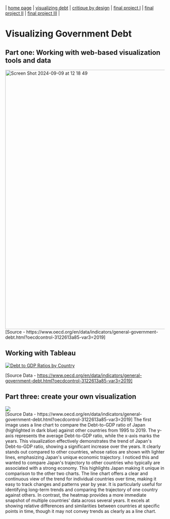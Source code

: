 | [home page](https://cmustudent.github.io/tswd-portfolio-templates/) | [visualizing debt](visualizing-government-debt) | [critique by design](critique-by-design) | [final project I](final-project-part-one) | [final project II](final-project-part-two) | [final project III](final-project-part-three) |

# Visualizing Government Debt

## Part one: Working with web-based visualization tools and data

<img width="817" alt="Screen Shot 2024-09-09 at 12 18 49" src="https://github.com/user-attachments/assets/d8590c32-31c9-4072-afd1-6232279b08f2">
[Source - https://www.oecd.org/en/data/indicators/general-government-debt.html?oecdcontrol-3122613a85-var3=2019]


## Working with Tableau


<div class='tableauPlaceholder' id='viz1725896528962' style='position: relative'>
<noscript>
<a href='#'>
<img alt='Debt to GDP Ratios by Country ' src='https:&#47;&#47;public.tableau.com&#47;static&#47;images&#47;DE&#47;DEBT-TO-GDPRatiosbyCountry&#47;Sheet1&#47;1_rss.png' style='border: none' />
</a>
</noscript>
<object class='tableauViz'  style='display:none;'><param name='host_url' value='https%3A%2F%2Fpublic.tableau.com%2F' />
<param name='embed_code_version' value='3'
/>
<param name='site_root' value='' 
/>
<param name='name' value='DEBT-TO-GDPRatiosbyCountry&#47;Sheet1' 
/>
<param name='tabs' value='no' 
/>
<param name='toolbar' value='yes' 
/>
<param name='static_image' value='https:&#47;&#47;public.tableau.com&#47;static&#47;images&#47;DE&#47;DEBT-TO-GDPRatiosbyCountry&#47;Sheet1&#47;1.png' 
/> 
<param name='animate_transition' value='yes' 
/>
<param name='display_static_image' value='yes' 
/>
<param name='display_spinner' value='yes' 
/>
<param name='display_overlay' value='yes' 
/>
<param name='display_count' value='yes' 
/>
<param name='language' value='en-US' 
/>
</object>
</div>                
<script type='text/javascript'>                    
var divElement = document.getElementById('viz1725896528962');                    
var vizElement = divElement.getElementsByTagName('object')[0];                    
vizElement.style.width='100%';vizElement.style.height=(divElement.offsetWidth*0.75)+'px';                    
var scriptElement = document.createElement('script');                    
scriptElement.src = 'https://public.tableau.com/javascripts/api/viz_v1.js';                    
vizElement.parentNode.insertBefore(scriptElement, vizElement);                
</script>

[Source Data - https://www.oecd.org/en/data/indicators/general-government-debt.html?oecdcontrol-3122613a85-var3=2019]
## Part three: create your own visualization

<div class='tableauPlaceholder' id='viz1725898224500' style='position: relative'>
<noscript>
<a href='#'>
<img alt=' ' src='https:&#47;&#47;public.tableau.com&#47;static&#47;images&#47;De&#47;Debt-to-GDPRatios&#47;Sheet2&#47;1_rss.png' style='border: none' />
</a>
</noscript>
<object class='tableauViz'  style='display:none;'>
<param name='host_url' value='https%3A%2F%2Fpublic.tableau.com%2F' 
/>
<param name='embed_code_version' value='3' 
/> 
<param name='site_root' value='' 
/>
<param name='name' value='Debt-to-GDPRatios&#47;Sheet2' 
/>
<param name='tabs' value='yes' 
/>
<param name='toolbar' value='yes' 
/>
<param name='static_image' value='https:&#47;&#47;public.tableau.com&#47;static&#47;images&#47;De&#47;Debt-to-GDPRatios&#47;Sheet2&#47;1.png' 
/>
<param name='animate_transition' value='yes'
/>
<param name='display_static_image' value='yes' 
/>
<param name='display_spinner' value='yes' 
/>
<param name='display_overlay' value='yes' 
/>
<param name='display_count' value='yes' 
/>
<param name='language' value='en-US' 
/>
</object>
</div>                
<script type='text/javascript'>                    
var divElement = document.getElementById('viz1725898224500');                    
var vizElement = divElement.getElementsByTagName('object')[0];                    
vizElement.style.width='100%';vizElement.style.height=(divElement.offsetWidth*0.75)+'px';                    
var scriptElement = document.createElement('script');                    
scriptElement.src = 'https://public.tableau.com/javascripts/api/viz_v1.js';                    
vizElement.parentNode.insertBefore(scriptElement, vizElement);                
</script>
[Source Data - https://www.oecd.org/en/data/indicators/general-government-debt.html?oecdcontrol-3122613a85-var3=2019]
The first image uses a line chart to compare the Debt-to-GDP ratio of Japan (highlighted in dark blue) against other countries from 1995 to 2019. The y-axis represents the average Debt-to-GDP ratio, while the x-axis marks the years. This visualization effectively demonstrates the trend of Japan's Debt-to-GDP ratio, showing a significant increase over the years. It clearly stands out compared to other countries, whose ratios are shown with lighter lines, emphasizing Japan's unique economic trajectory. I noticed this and wanted to compare Japan's trajectory to other countries who typically are associated with a strong economy. This highlights Japan making it unique in comparison to the other two charts. The line chart offers a clear and continuous view of the trend for individual countries over time, making it easy to track changes and patterns year by year. It is particularly useful for identifying long-term trends and comparing the trajectory of one country against others. In contrast, the heatmap provides a more immediate snapshot of multiple countries' data across several years. It excels at showing relative differences and similarities between countries at specific points in time, though it may not convey trends as clearly as a line chart.





